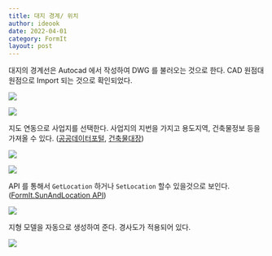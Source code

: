 ```yaml
---
title: 대지 경계/ 위치
author: ideook
date: 2022-04-01
category: FormIt
layout: post
---
```


대지의 경계선은 Autocad 에서 작성하여 DWG 를 불러오는 것으로 한다. CAD 원점대 원점으로 Import 되는 것으로 확인되었다. 

![](../../images/2022-04-01-11-00-01.png)

![](../../images/2022-04-01-11-00-09.png)

지도 연동으로 사업지를 선택한다. 사업지의 지번을 가지고 용도지역, 건축물정보 등을 가져올 수 있다. ([공공데이터포털](https://www.data.go.kr/), [건축물대장](https://www.data.go.kr/data/15044713/openapi.do))

![](../../images/2022-04-01-11-05-14.png)

![](../../images/20220315-095655.png)

API 를 통해서 `GetLocation` 하거나 `SetLocation` 할수 있을것으로 보인다. ([FormIt.SunAndLocation API](https://formit3d.github.io/FormItExamplePlugins/docs/FormItJSAPI/group__mod__jsapi__formit__sunandlocation.html))

![](../../images/2022-04-01-10-52-46.png)

지형 모델을 자동으로 생성하여 준다. 경사도가 적용되어 있다.

![](../../images/20220315-095617.png)